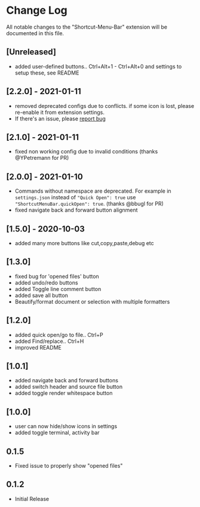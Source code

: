 # Change Log

All notable changes to the "Shortcut-Menu-Bar" extension will be documented in this file.

<!-- Check [Keep a Changelog](http://keepachangelog.com/) for recommendations on how to structure this file. -->

## [Unreleased]

- added user-defined buttons.. Ctrl+Alt+1 - Ctrl+Alt+0 and settings to setup these, see README

## [2.2.0] - 2021-01-11

- removed deprecated configs due to conflicts. if some icon is lost, please re-enable it from extension settings.
- If there's an issue, please [report bug](https://github.com/GorvGoyl/Shortcut-Menu-Bar-VSCode-Extension/issues)

## [2.1.0] - 2021-01-11

- fixed non working config due to invalid conditions (thanks @YPetremann for PR)

## [2.0.0] - 2021-01-10

- Commands without namespace are deprecated. For example in `settings.json` instead of `"Quick Open": true` use `"ShortcutMenuBar.quickOpen": true`. (thanks @bbugl for PR)
- fixed navigate back and forward button alignment

## [1.5.0] - 2020-10-03

- added many more buttons like cut,copy,paste,debug etc

## [1.3.0]

- fixed bug for 'opened files' button
- added undo/redo buttons
- added Toggle line comment button
- added save all button
- Beautify/format document or selection with multiple formatters

## [1.2.0]

- added quick open/go to file.. Ctrl+P
- added Find/replace.. Ctrl+H
- improved README

## [1.0.1]

- added navigate back and forward buttons
- added switch header and source file button
- added toggle render whitespace button

## [1.0.0]

- user can now hide/show icons in settings
- added toggle terminal, activity bar

## 0.1.5

- Fixed issue to properly show "opened files"

## 0.1.2

- Initial Release
